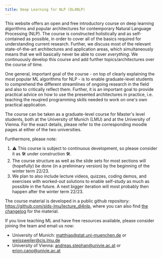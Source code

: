 ```yaml
---
title: Deep Learning for NLP (DL4NLP)
---
```


This website offers an open and free introductory course on deep learning algorithms and popular architectures for contemporary Natural Language Processing (NLP). 
The course is constructed holistically and as self-contained as possible, in order to cover all of the basics required for understanding current research.
Further, we discuss most of the relevant state-of-the-art architectures and application areas, which simultaneously means that we will basically never be able to cover _everything_. We continuously develop this course and add further topics/architectures over the course of time.

One general, important goal of the course - on top of clearly explaining the most popular ML algorithms for NLP - is to enable graduate-level students to comprehend the different streamlines of ongoing research in the field and also to critically reflect them. Further, it is an important goal to provide practical advice on how to use the presented architectures in practice, i.e. teaching the reuqired programming skills needed to work on one's own practical application.

The course can be taken as a graduate-level course for Master's level students, both at the University of Munich (LMU) and at the University of Vienna.
For the exact details, please refer to the corresponding moodle pages at either of the two universities.

Furthermore, please note:
1. ⚠️ This course is subject to continuous development, so please consider it as 🛠 under construction 🛠.
1. The course structure as well as the slide sets for most sections will (hopefully) be done (in a preliminary version) by the beginning of the winter term 22/23.
1. We plan to also include lecture videos, quizzes, coding demos, and exercises with worked-out solutions to enable self-study as much as possible in the future. A next bigger iteration will most probably then happen after the winter term 22/23.

The course material is developed in a public github repository: https://github.com/slds-lmu/lecture_dl4nlp, where you can also find [the changelog](https://github.com/slds-lmu/lecture_dl4nlp/blob/main/CHANGELOG.md) for the material.

If you love teaching ML and have free resources available, please consider joining the team and email us now:
- University of Munich: matthias@stat.uni-muenchen.de or weissweiler@cis.lmu.de
- University of Vienna: andreas.stephan@univie.ac.at or erion.cano@univie.ac.at
